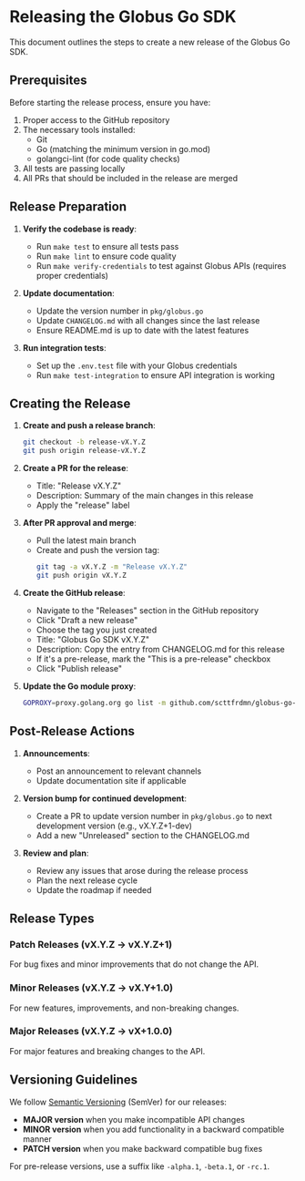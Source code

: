 <!-- SPDX-License-Identifier: Apache-2.0 -->
<!-- Copyright (c) 2025 Scott Friedman and Project Contributors -->

# Releasing the Globus Go SDK

This document outlines the steps to create a new release of the Globus Go SDK.

## Prerequisites

Before starting the release process, ensure you have:

1. Proper access to the GitHub repository
2. The necessary tools installed:
   - Git
   - Go (matching the minimum version in go.mod)
   - golangci-lint (for code quality checks)
3. All tests are passing locally
4. All PRs that should be included in the release are merged

## Release Preparation

1. **Verify the codebase is ready**:
   - Run `make test` to ensure all tests pass
   - Run `make lint` to ensure code quality
   - Run `make verify-credentials` to test against Globus APIs (requires proper credentials)

2. **Update documentation**:
   - Update the version number in `pkg/globus.go`
   - Update `CHANGELOG.md` with all changes since the last release
   - Ensure README.md is up to date with the latest features

3. **Run integration tests**:
   - Set up the `.env.test` file with your Globus credentials
   - Run `make test-integration` to ensure API integration is working

## Creating the Release

1. **Create and push a release branch**:
   ```bash
   git checkout -b release-vX.Y.Z
   git push origin release-vX.Y.Z
   ```

2. **Create a PR for the release**:
   - Title: "Release vX.Y.Z"
   - Description: Summary of the main changes in this release
   - Apply the "release" label

3. **After PR approval and merge**:
   - Pull the latest main branch
   - Create and push the version tag:
     ```bash
     git tag -a vX.Y.Z -m "Release vX.Y.Z"
     git push origin vX.Y.Z
     ```

4. **Create the GitHub release**:
   - Navigate to the "Releases" section in the GitHub repository
   - Click "Draft a new release"
   - Choose the tag you just created
   - Title: "Globus Go SDK vX.Y.Z"
   - Description: Copy the entry from CHANGELOG.md for this release
   - If it's a pre-release, mark the "This is a pre-release" checkbox
   - Click "Publish release"

5. **Update the Go module proxy**:
   ```bash
   GOPROXY=proxy.golang.org go list -m github.com/scttfrdmn/globus-go-sdk@vX.Y.Z
   ```

## Post-Release Actions

1. **Announcements**:
   - Post an announcement to relevant channels
   - Update documentation site if applicable

2. **Version bump for continued development**:
   - Create a PR to update version number in `pkg/globus.go` to next development version (e.g., vX.Y.Z+1-dev)
   - Add a new "Unreleased" section to the CHANGELOG.md

3. **Review and plan**:
   - Review any issues that arose during the release process
   - Plan the next release cycle
   - Update the roadmap if needed

## Release Types

### Patch Releases (vX.Y.Z → vX.Y.Z+1)

For bug fixes and minor improvements that do not change the API.

### Minor Releases (vX.Y.Z → vX.Y+1.0)

For new features, improvements, and non-breaking changes.

### Major Releases (vX.Y.Z → vX+1.0.0)

For major features and breaking changes to the API.

## Versioning Guidelines

We follow [Semantic Versioning](https://semver.org/) (SemVer) for our releases:

- **MAJOR version** when you make incompatible API changes
- **MINOR version** when you add functionality in a backward compatible manner
- **PATCH version** when you make backward compatible bug fixes

For pre-release versions, use a suffix like `-alpha.1`, `-beta.1`, or `-rc.1`.